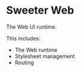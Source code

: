 # Sweeter Web
The Web UI runtime.

This includes:
- The Web runtime
- Stylesheet management
- Routing